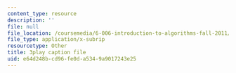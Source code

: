 ```yaml
---
content_type: resource
description: ''
file: null
file_location: /coursemedia/6-006-introduction-to-algorithms-fall-2011/e64d248bcd96fe0da5349a9017243e25_B7hVxCmfPtM.srt
file_type: application/x-subrip
resourcetype: Other
title: 3play caption file
uid: e64d248b-cd96-fe0d-a534-9a9017243e25
---
```


